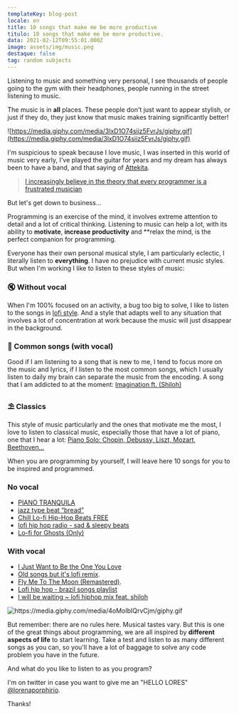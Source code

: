 ```yaml
---
templateKey: blog-post
locale: en
title: 10 songs that make me be more productive
titulo: 10 songs that make me be more productive.
data: 2021-02-12T09:55:01.000Z
image: assets/img/music.png
destaque: false
tag: random subjects
---
```


Listening to music and something very personal, I see thousands of people going to the gym with their headphones, people running in the street listening to music.

The music is in **all** places. These people don't just want to appear stylish, or just if they do, they just know that music makes training significantly better!

![https://media.giphy.com/media/3lxD1O74siiz5FvrJs/giphy.gif](https://media.giphy.com/media/3lxD1O74siiz5FvrJs/giphy.gif)

I'm suspicious to speak because I love music, I was inserted in this world of music very early, I've played the guitar for years and my dream has always been to have a band, and that saying of [Attekita](https://www.youtube.com/channel/UCetRsdZxDQDcgVDJd6erz6g).

> [I increasingly believe in the theory that every programmer is a frustrated musician](https://twitter.com/AttekitaBullas/status/1352592008511156224)

But let's get down to business...

Programming is an exercise of the mind, it involves extreme attention to detail and a lot of critical thinking. Listening to music can help a lot, with its ability to **motivate**, **increase productivity** and \*\*relax the mind, is the perfect companion for programming.

Everyone has their own personal musical style, I am particularly eclectic, I literally listen to **everything**. I have no prejudice with current music styles. But when I'm working I like to listen to these styles of music:

### 🔇 Without vocal

When I'm 100% focused on an activity, a bug too big to solve, I like to listen to the songs in [lofi style](<https://pt.wikipedia.org/wiki/Lo-fi_(g%C3%AAnero_musical)>). And a style that adapts well to any situation that involves a lot of concentration at work because the music will just disappear in the background.

### 📢 Common songs (with vocal)

Good if I am listening to a song that is new to me, I tend to focus more on the music and lyrics, if I listen to the most common songs, which I usually listen to daily my brain can separate the music from the encoding. A song that I am addicted to at the moment: [Imagination ft. (Shiloh)](https://www.youtube.com/watch?v=f9xdUc1IVik&list=LL&index=107&ab_channel=AstralVibes)

### ⛱️ Classics

This style of music particularly and the ones that motivate me the most, I love to listen to classical music, especially those that have a lot of piano, one that I hear a lot: [Piano Solo: Chopin, Debussy, Liszt, Mozart, Beethoven...](https://www.youtube.com/watch?v=PJL_mVgT0Ao&ab_channel=HALIDONMUSIC)

When you are programming by yourself, I will leave here 10 songs for you to be inspired and programmed.

### No vocal

- [PIANO TRANQUILA](https://www.youtube.com/watch?v=PJL_mVgT0Ao&ab_channel=HALIDONMUSIC)
- [jazz type beat “bread” ](https://www.youtube.com/watch?v=6eWIffP2M3Y&list=LL&index=15&ab_channel=LuKremBo)
- [Chill Lo-fi Hip-Hop Beats FREE](https://www.youtube.com/watch?v=qvUWA45GOMg&ab_channel=GEMNChillOut%26LofiMusic)
- [lofi hip hop radio - sad & sleepy beats](https://www.youtube.com/watch?v=l7TxwBhtTUY&ab_channel=thebootlegboy)
- [Lo-fi for Ghosts (Only)](https://www.youtube.com/watch?v=2GjPQfdQfMY&ab_channel=HomeworkRadio)

### With vocal

- [I Just Want to Be the One You Love ](https://www.youtube.com/watch?v=pLQEdhCoBE4&list=LL&index=56&ab_channel=Cryst-Topic)
- [Old songs but it's lofi remix](https://www.youtube.com/watch?v=BrnDlRmW5hs&t=596s&ab_channel=Lo-fiMusic).
- [Fly Me To The Moon (Remastered)](https://www.youtube.com/watch?v=ZEcqHA7dbwM&ab_channel=FrankSinatra-Topic).
- [Lofi hip hop - brazil songs playlist ](https://www.youtube.com/watch?v=ZhstyJSNKME&t=981s&ab_channel=HugoCaetano)
- [I will be waiting ~ lofi hiphop mix feat. shiloh](https://www.youtube.com/watch?v=ISNBfryBkSo&list=LL&index=106&ab_channel=nourish.)

![https://media.giphy.com/media/4oMoIbIQrvCjm/giphy.gif
](https://media.giphy.com/media/4oMoIbIQrvCjm/giphy.gif)

But remember: there are no rules here. Musical tastes vary. But this is one of the great things about programming, we are all inspired by **different aspects of life** to start learning. Take a test and listen to as many different songs as you can, so you'll have a lot of baggage to solve any code problem you have in the future.

And what do you like to listen to as you program?

I'm on twitter in case you want to give me an "HELLO LORES" [@lorenaporphirio](https://twitter.com/lorenaporphirio).

Thanks!
